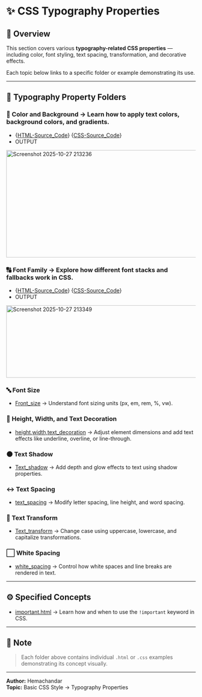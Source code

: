 # ✨ CSS Typography Properties

## 📘 Overview
This section covers various **typography-related CSS properties** — including color, font styling, text spacing, transformation, and decorative effects.

Each topic below links to a specific folder or example demonstrating its use.

---

## 🧩 **Typography Property Folders**

### 🎨 Color and Background  → Learn how to apply text colors, background colors, and gradients.
- {[HTML-Source_Code](https://github.com/Hemachandhar-n/FSWD_Learnings/blob/c7964617de86cde14d1a6dd35ad76fc9bb27d003/CSS/BASIC%20CSS%20STYLE/CSS%20TYPOGRAPHY%20PROPERTIES/color%20and%20bg/color%20and%20bg.css)} {[CSS-Source_Code](https://github.com/Hemachandhar-n/FSWD_Learnings/blob/c7964617de86cde14d1a6dd35ad76fc9bb27d003/CSS/BASIC%20CSS%20STYLE/CSS%20TYPOGRAPHY%20PROPERTIES/color%20and%20bg/color%20and%20bg.css)}
- OUTPUT
<img width="1902" height="285" alt="Screenshot 2025-10-27 213236" src="https://github.com/user-attachments/assets/61663803-f99a-4f87-b4b3-4fbe59bfa765" />

### 🔠 Font Family → Explore how different font stacks and fallbacks work in CSS.
- {[HTML-Source_Code](https://github.com/Hemachandhar-n/FSWD_Learnings/blob/f3fef235c821321a87fc08289eabdb2590e90918/CSS/BASIC%20CSS%20STYLE/CSS%20TYPOGRAPHY%20PROPERTIES/font%20family/font.html)} {[CSS-Source_Code](https://github.com/Hemachandhar-n/FSWD_Learnings/blob/f3fef235c821321a87fc08289eabdb2590e90918/CSS/BASIC%20CSS%20STYLE/CSS%20TYPOGRAPHY%20PROPERTIES/font%20family/font.css)}
- OUTPUT
<img width="1060" height="192" alt="Screenshot 2025-10-27 213349" src="https://github.com/user-attachments/assets/c60ce787-8434-4c1c-b7e4-6c5a43c524ed" />


### 🔤 Font Size
- [Front_size](./Front_size/) → Understand font sizing units (px, em, rem, %, vw).

### 📏 Height, Width, and Text Decoration
- [height,width,text_decoration](./height,width,text_decoration/) → Adjust element dimensions and add text effects like underline, overline, or line-through.

### 🌑 Text Shadow
- [Text_shadow](./Text_shadow/) → Add depth and glow effects to text using shadow properties.

### ↔️ Text Spacing
- [text_spacing](./text_spacing/) → Modify letter spacing, line height, and word spacing.

### 🔁 Text Transform
- [Text_transform](./Text_transform/) → Change case using uppercase, lowercase, and capitalize transformations.

### ⬜ White Spacing
- [white_spacing](./white_spacing/) → Control how white spaces and line breaks are rendered in text.

---

## ⚙️ **Specified Concepts**
- [important.html](../SPECIFIED%20CONCEPT/important.html) → Learn how and when to use the `!important` keyword in CSS.

---

## 🧠 **Note**
> Each folder above contains individual `.html` or `.css` examples demonstrating its concept visually.

---

**Author:** Hemachandar  
**Topic:** Basic CSS Style → Typography Properties
